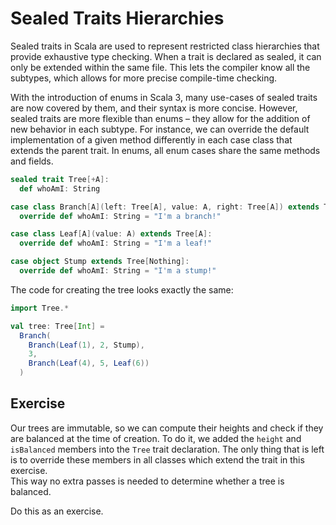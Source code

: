 # Sealed Traits Hierarchies

Sealed  traits in Scala are used to represent restricted class hierarchies that provide exhaustive type checking. 
When a trait is declared as sealed, it can only be extended within the same file. 
This lets the compiler know all the subtypes, which allows for more precise compile-time checking.

With the introduction of enums in Scala 3, many use-cases of sealed traits are now covered by them, and their syntax is more concise. 
However, sealed traits are more flexible than enums – they  allow for the addition of new behavior in each subtype. 
For instance, we can override the default implementation of a given method differently in each case class that extends the parent trait. 
In enums, all enum cases share the same methods and fields.

```scala 3 
sealed trait Tree[+A]:
  def whoAmI: String

case class Branch[A](left: Tree[A], value: A, right: Tree[A]) extends Tree[A]:
  override def whoAmI: String = "I'm a branch!"

case class Leaf[A](value: A) extends Tree[A]:
  override def whoAmI: String = "I'm a leaf!"

case object Stump extends Tree[Nothing]:
  override def whoAmI: String = "I'm a stump!"
```

The code for creating the tree looks exactly the same:

```scala 3
import Tree.*

val tree: Tree[Int] =
  Branch(
    Branch(Leaf(1), 2, Stump),
    3,
    Branch(Leaf(4), 5, Leaf(6))
  )
```

## Exercise 

Our trees are immutable, so we can compute their heights and check if they are balanced at the time of creation. 
To do it, we added the `height` and `isBalanced` members into the `Tree` trait declaration. 
The only thing that is left is to override these members in all classes which extend the trait in this exercise.  
This way no extra passes is needed to determine whether a tree is balanced.

Do this as an exercise. 
